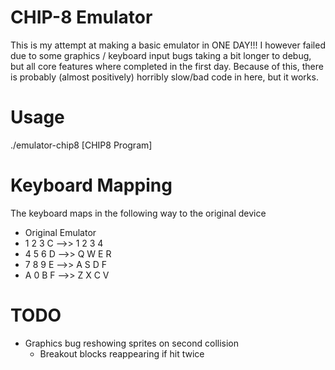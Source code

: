 # CHIP-8 Emulator
This is my attempt at making a basic emulator in ONE DAY!!! I however failed due to some graphics / keyboard input bugs taking a bit longer to debug, but all core features where completed in the first day. Because of this, there is probably (almost positively) horribly slow/bad code in here, but it works.

# Usage
./emulator-chip8 [CHIP8 Program]

# Keyboard Mapping
The keyboard maps in the following way to the original device
-  Original          Emulator
- 1  2  3  C  -->>  1  2  3  4
- 4  5  6  D  -->>  Q  W  E  R
- 7  8  9  E  -->>  A  S  D  F
- A  0  B  F  -->>  Z  X  C  V

# TODO
- Graphics bug reshowing sprites on second collision
    - Breakout blocks reappearing if hit twice

